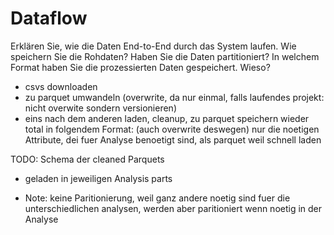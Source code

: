 # Dataflow

Erklären Sie, wie die Daten End-to-End durch das System laufen.
Wie speichern Sie die Rohdaten?
Haben Sie die Daten partitioniert?
In welchem Format haben Sie die prozessierten Daten gespeichert. Wieso?


- csvs downloaden
- zu parquet umwandeln (overwrite, da nur einmal, falls laufendes projekt: nicht overwite sondern versionieren)
- eins nach dem anderen laden, cleanup, zu parquet speichern wieder total in folgendem Format: (auch overwrite deswegen)
   nur die noetigen Attribute, dei fuer Analyse benoetigt sind, als parquet weil schnell laden

TODO: Schema der cleaned Parquets

- geladen in jeweiligen Analysis parts

- Note: keine Paritionierung, weil ganz andere noetig sind fuer die unterschiedlichen analysen, werden aber paritioniert wenn noetig in der Analyse